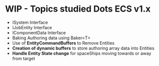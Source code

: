 ﻿# WIP - Topics studied Dots ECS v1.x

- ISystem Interface
- IJobEntity Interface
- IComponentData Interface
- Baking Authoring data using Baker\<T>
- Use of **EntityCommandBuffers** to Remove Entities
- **Creation of dynamic buffers** to store authoring array data into Entities
- **Handle Entity State change** for spaceShips moving towards or away from target


